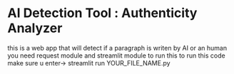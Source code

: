 # AI Detection Tool : Authenticity Analyzer
 this is a web app that will detect if a paragraph is writen by AI or an human 
 you need request module and streamlit module to run this 
 to run this code make sure u enter-> streamlit run YOUR_FILE_NAME.py 
